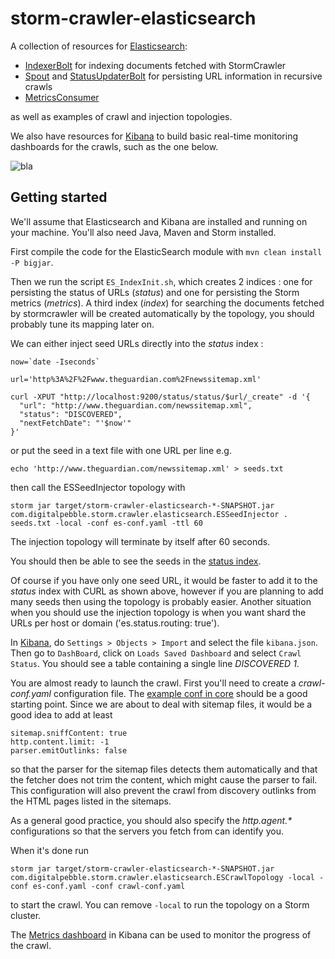 storm-crawler-elasticsearch
===========================

A collection of resources for [Elasticsearch](https://www.elastic.co/products/elasticsearch):
* [IndexerBolt](https://github.com/DigitalPebble/storm-crawler/blob/master/external/elasticsearch/src/main/java/com/digitalpebble/storm/crawler/elasticsearch/bolt/IndexerBolt.java) for indexing documents fetched with StormCrawler
* [Spout](https://github.com/DigitalPebble/storm-crawler/blob/master/external/elasticsearch/src/main/java/com/digitalpebble/storm/crawler/elasticsearch/persistence/ElasticSearchSpout.java) and [StatusUpdaterBolt](https://github.com/DigitalPebble/storm-crawler/blob/master/external/elasticsearch/src/main/java/com/digitalpebble/storm/crawler/elasticsearch/persistence/StatusUpdaterBolt.java) for persisting URL information in recursive crawls
* [MetricsConsumer](https://github.com/DigitalPebble/storm-crawler/blob/master/external/elasticsearch/src/main/java/com/digitalpebble/storm/crawler/elasticsearch/metrics/MetricsConsumer.java) 

as well as examples of crawl and injection topologies.

We also have resources for [Kibana](https://www.elastic.co/products/kibana) to build basic real-time monitoring dashboards for the crawls, such as the one below.

![bla](https://pbs.twimg.com/media/CR1-waVWEAAh0u4.png)  

Getting started
---------------------

We'll assume that Elasticsearch and Kibana are installed and running on your machine. You'll also need Java, Maven and Storm installed.

First compile the code for the ElasticSearch module with `mvn clean install -P bigjar`.

Then we run the script `ES_IndexInit.sh`, which creates 2 indices : one for persisting the status of URLs (_status_) and one for persisting the Storm metrics (_metrics_). A third index (_index_) for searching the documents fetched by stormcrawler will be created automatically by the topology, you should probably tune its mapping later on.

We can either inject seed URLs directly into the _status_ index \:

```
now=`date -Iseconds`

url='http%3A%2F%2Fwww.theguardian.com%2Fnewssitemap.xml'

curl -XPUT "http://localhost:9200/status/status/$url/_create" -d '{
  "url": "http://www.theguardian.com/newssitemap.xml",
  "status": "DISCOVERED",
  "nextFetchDate": "'$now'"
}'
```

or put the seed in a text file with one URL per line e.g.

`echo 'http://www.theguardian.com/newssitemap.xml' > seeds.txt`

then call the ESSeedInjector topology with 

`storm jar target/storm-crawler-elasticsearch-*-SNAPSHOT.jar com.digitalpebble.storm.crawler.elasticsearch.ESSeedInjector . seeds.txt -local -conf es-conf.yaml -ttl 60`

The injection topology will terminate by itself after 60 seconds. 

You should then be able to see the seeds in the [status index](http://localhost:9200/status/_search?pretty).

Of course if you have only one seed URL, it would be faster to add it to the _status_ index with CURL as shown above, however if you are planning to add many seeds then using the topology is probably easier. Another situation when you should use the injection topology is when you want shard the URLs per host or domain ('es.status.routing: true').

In [Kibana](http://localhost:5601/#/settings/objects), do `Settings > Objects > Import` and select the file `kibana.json`.  Then go to `DashBoard`, click on `Loads Saved Dashboard` and select `Crawl Status`. You should see a table containing a single line _DISCOVERED 1_.

You are almost ready to launch the crawl. First you'll need to create a _crawl-conf.yaml_ configuration file. The [example conf in core](https://github.com/DigitalPebble/storm-crawler/blob/master/core/crawler-conf.yaml) should be a good starting point. Since we are about to deal with sitemap files, it would be a good idea to add at least 

```
sitemap.sniffContent: true
http.content.limit: -1
parser.emitOutlinks: false
```

so that the parser for the sitemap files detects them automatically and that the fetcher does not trim the content, which might cause the parser to fail. This configuration will also prevent the crawl from discovery outlinks from the HTML pages listed in the sitemaps.

As a general good practice, you should also specify the _http.agent.*_ configurations so that the servers you fetch from can identify you.

When it's done run 

`storm jar target/storm-crawler-elasticsearch-*-SNAPSHOT.jar com.digitalpebble.storm.crawler.elasticsearch.ESCrawlTopology -local -conf es-conf.yaml -conf crawl-conf.yaml`
  
to start the crawl. You can remove `-local` to run the topology on a Storm cluster.

The [Metrics dashboard](http://localhost:5601/#/dashboard/Crawl-metrics) in Kibana can be used to monitor the progress of the crawl.







